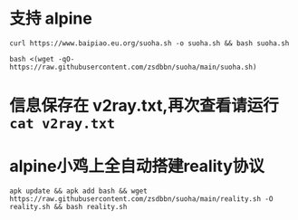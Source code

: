 # 支持 alpine
```
curl https://www.baipiao.eu.org/suoha.sh -o suoha.sh && bash suoha.sh
```

```
bash <(wget -qO- https://raw.githubusercontent.com/zsdbbn/suoha/main/suoha.sh)
```

# 信息保存在 v2ray.txt,再次查看请运行 ``` cat v2ray.txt ```

# alpine小鸡上全自动搭建reality协议
```
apk update && apk add bash && wget https://raw.githubusercontent.com/zsdbbn/suoha/main/reality.sh -O reality.sh && bash reality.sh
```
